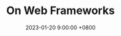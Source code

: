 ---
title: On Web Frameworks
date: 2023-01-20 9:00:00 +0800
categories: [Programming]
tags: []
image:
  src: /assets/imgs/xxx.jpg
  alt: "Web Dev Frameworks"
  width: 800
  height: 500
math: false
published: false
---